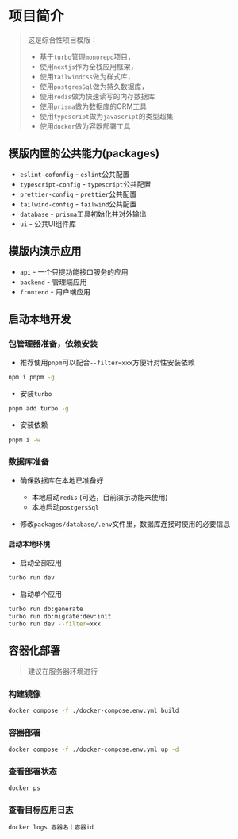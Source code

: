 # 项目简介
> 这是综合性项目模版：
> * 基于`turbo`管理`monorepo`项目，
> * 使用`nextjs`作为全栈应用框架，
> * 使用`tailwindcss`做为样式库，
> * 使用`postgresSql`做为持久数据库，
> * 使用`redis`做为快速读写的内存数据库
> * 使用`prisma`做为数据库的ORM工具
> * 使用`typescript`做为`javascript`的类型超集
> * 使用`docker`做为容器部署工具

## 模版内置的公共能力(packages)
* `eslint-cofonfig` - `eslint`公共配置
* `typescript-config` - `typescript`公共配置
* `prettier-config` - `prettier`公共配置
* `tailwind-config` - `tailwind`公共配置
* `database` - `prisma`工具初始化并对外输出
* `ui` - 公共UI组件库

## 模版内演示应用
* `api` - 一个只提功能接口服务的应用
* `backend` - 管理端应用
* `frontend` - 用户端应用


## 启动本地开发

### 包管理器准备，依赖安装
* 推荐使用`pnpm`可以配合`--filter=xxx`方便针对性安装依赖
```sh
npm i pnpm -g
```
* 安装`turbo`
```sh
pnpm add turbo -g
```
* 安装依赖
```sh
pnpm i -w
```

### 数据库准备
* 确保数据库在本地已准备好
  * 本地启动`redis`  (可选，目前演示功能未使用)
  * 本地启动`postgersSql`

* 修改`packages/database/.env`文件里，数据库连接时使用的必要信息

#### 启动本地环境

* 启动全部应用
```sh
turbo run dev
```
* 启动单个应用
```sh
turbo run db:generate
turbo run db:migrate:dev:init
turbo run dev --filter=xxx
```


## 容器化部署
> 建议在服务器环境进行

### 构建镜像
```sh
docker compose -f ./docker-compose.env.yml build
```

### 容器部署
```sh
docker compose -f ./docker-compose.env.yml up -d
```

### 查看部署状态
```sh
docker ps
```

### 查看目标应用日志
```sh
docker logs 容器名｜容器id
```

